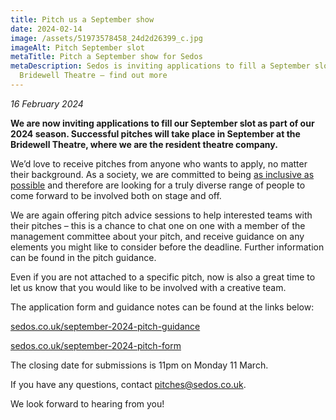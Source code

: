 ```yaml
---
title: Pitch us a September show
date: 2024-02-14
image: /assets/51973578458_24d2d26399_c.jpg
imageAlt: Pitch September slot
metaTitle: Pitch a September show for Sedos
metaDescription: Sedos is inviting applications to fill a September slot at the
  Bridewell Theatre – find out more
---
```

*16 February 2024*

**We are now inviting applications to fill our September slot as part of our 2024 season. Successful pitches will take place in September at the Bridewell Theatre, where we are the resident theatre company.**

We’d love to receive pitches from anyone who wants to apply, no matter their background. As a society, we are committed to being [as inclusive as possible](https://www.sedos.co.uk/about/diversity-and-inclusion) and therefore are looking for a truly diverse range of people to come forward to be involved both on stage and off.

We are again offering pitch advice sessions to help interested teams with their pitches – this is a chance to chat one on one with a member of the management committee about your pitch, and receive guidance on any elements you might like to consider before the deadline. Further information can be found in the pitch guidance.

Even if you are not attached to a specific pitch, now is also a great time to let us know that you would like to be involved with a creative team.

The application form and guidance notes can be found at the links below:

[sedos.co.uk/september-2024-pitch-guidance](https://www.sedos.co.uk/september-2024-pitch-guidance)

[sedos.co.uk/september-2024-pitch-form](https://www.sedos.co.uk/september-2024-pitch-form)

The closing date for submissions is 11pm on Monday 11 March.

If you have any questions, contact [pitches@sedos.co.uk](mailto:pitches@sedos.co.uk). 

We look forward to hearing from you!